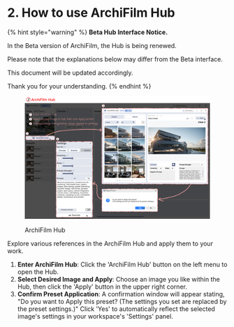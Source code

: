 # 2. How to use ArchiFilm Hub

{% hint style="warning" %}
**Beta Hub Interface Notice.**

In the Beta version of ArchiFilm, the Hub is being renewed.

Please note that the explanations below may differ from the Beta interface.

This document will be updated accordingly.&#x20;

Thank you for your understanding.
{% endhint %}

<figure><img src="../../../.gitbook/assets/튜토리얼3.png" alt=""><figcaption><p>ArchiFilm Hub</p></figcaption></figure>

Explore various references in the ArchiFilm Hub and apply them to your work.

1. **Enter ArchiFilm Hub**: Click the 'ArchiFilm Hub' button on the left menu to open the Hub.
2. **Select Desired Image and Apply**: Choose an image you like within the Hub, then click the 'Apply' button in the upper right corner.
3. **Confirm Preset Application**: A confirmation window will appear stating, "Do you want to Apply this preset? (The settings you set are replaced by the preset settings.)" Click 'Yes' to automatically reflect the selected image's settings in your workspace's 'Settings' panel.
